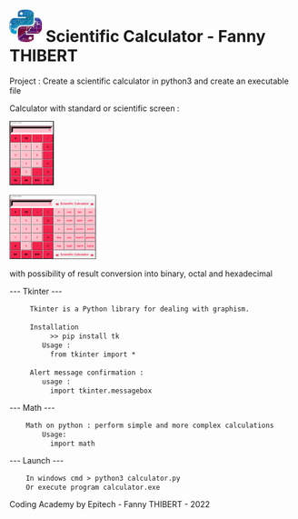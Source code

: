 #  ![ScreenShot](pillow.jpeg)  Scientific Calculator - Fanny THIBERT

Project : Create a scientific calculator in python3
 and create an executable file
 
 Calculator with standard or scientific screen :
 
  ![ScreenShot](CalcStand.PNG)                       
  
  
  
  
  ![ScreenShot](CalcScient.PNG)
 
 
 
 

with possibility of result conversion into binary, octal and hexadecimal

 --- Tkinter ---
         
         Tkinter is a Python library for dealing with graphism.

         Installation
              >> pip install tk
            Usage :
              from tkinter import *

         Alert message confirmation :
            usage :
              import tkinter.messagebox


 --- Math ---
 
        Math on python : perform simple and more complex calculations
            Usage:
              import math


 --- Launch --- 
 
        In windows cmd > python3 calculator.py
        Or execute program calculator.exe


Coding Academy by Epitech - Fanny THIBERT - 2022
